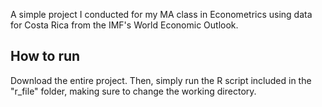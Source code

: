 A simple project I conducted for my MA class in Econometrics using data for Costa Rica from the IMF's World Economic Outlook.

## How to run

Download the entire project. Then, simply run the R script included in the "r_file" folder, making sure to change the working directory.
